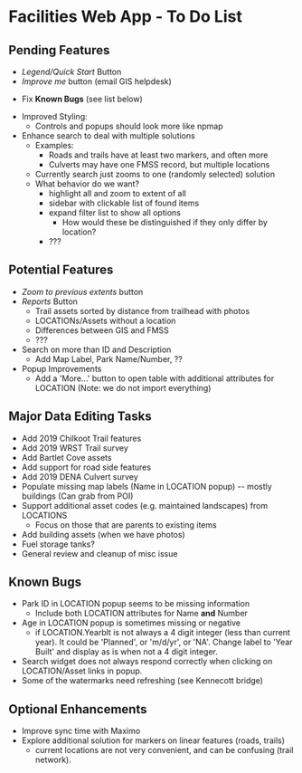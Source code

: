 Facilities Web App - To Do List
===============================

Pending Features
----------------
* _Legend/Quick Start_ Button
* _Improve me_ button (email GIS helpdesk)
- Fix **Known Bugs** (see list below)
* Improved Styling:
  - Controls and popups should look more like npmap
* Enhance search to deal with multiple solutions
  - Examples:
    - Roads and trails have at least two markers, and often more
    - Culverts may have one FMSS record, but multiple locations
  - Currently search just zooms to one (randomly selected) solution
  - What behavior do we want?
    - highlight all and zoom to extent of all
    - sidebar with clickable list of found items
    - expand filter list to show all options
      - How would these be distinguished if they only differ by location?
    - ???

Potential Features
------------------
* _Zoom to previous extents_ button
* _Reports_ Button
  - Trail assets sorted by distance from trailhead with photos
  - LOCATIONs/Assets without a location
  - Differences between GIS and FMSS
  - ???
* Search on more than ID and Description
  - Add Map Label, Park Name/Number, ??
* Popup Improvements
  - Add a 'More...' button to open table with additional attributes
    for LOCATION (Note: we do not import everything)


Major Data Editing Tasks
------------------------
* Add 2019 Chilkoot Trail features
* Add 2019 WRST Trail survey
* Add Bartlet Cove assets
* Add support for road side features
* Add 2019 DENA Culvert survey
* Populate missing map labels (Name in LOCATION popup) -- mostly buildings (Can grab from POI)
* Support additional asset codes (e.g. maintained landscapes) from LOCATIONS
  - Focus on those that are parents to existing items
* Add building assets (when we have photos)
* Fuel storage tanks?
* General review and cleanup of misc issue


Known Bugs
----------
* Park ID in LOCATION popup seems to be missing information
  - Include both LOCATION attributes for Name **and** Number
* Age in LOCATION popup is sometimes missing or negative
  - if LOCATION.Yearblt is not always a 4 digit integer (less than current year).
    It could be 'Planned', or 'm/d/yr', or 'NA'.
    Change label to 'Year Built' and display as is when not a 4 digit integer.
* Search widget does not always respond correctly when clicking on LOCATION/Asset links in popup.
* Some of the watermarks need refreshing (see Kennecott bridge)


Optional Enhancements
---------------------
* Improve sync time with Maximo
* Explore additional solution for markers on linear features (roads, trails)
  - current locations are not very convenient, and can be confusing (trail network).
